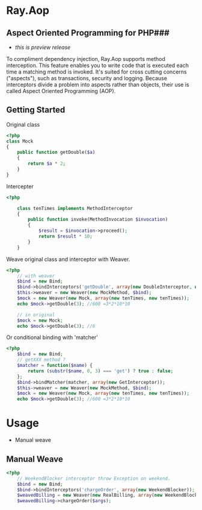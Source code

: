 # Ray.Aop
## Aspect Oriented Programming for PHP###

 * _this is preview release_

To compliment dependency injection, Ray.Aop supports method interception. This feature enables you to write code that is executed each time a matching method is invoked. It's suited for cross cutting concerns ("aspects"), such as transactions, security and logging. Because interceptors divide a problem into aspects rather than objects, their use is called Aspect Oriented Programming (AOP).

## Getting Started

Original class

```php
<?php
class Mock
{
    public function getDouble($a)
    {
        return $a * 2;
    }
}
```

Intercepter

```php
<?php

	class tenTimes implements MethodInterceptor
	{
	    public function invoke(MethodInvocation $invocation)
	    {
	        $result = $invocation->proceed();
	        return $result * 10;
	    }
	}
```

Weave original class and interceptor with Weaver.

```php
<?php
	// with weaver
    $bind = new Bind;
    $bind->bindInterceptors('getDouble', array(new DoubleInterceptor, new DoubleInterceptor));
    $this->weaver = new Weaver(new MockMethod, $bind);
	$mock = new Weaver(new Mock, array(new tenTimes, new tenTimes));
	echo $mock->getDouble(3); //600 =3*2*10*10

	// in original
	$mock = new Mock;
	echo $mock->getDouble(3); //6
```
Or conditional binding with 'matcher'

```php
<?php
    $bind = new Bind;
    // getXXX method ?
    $matcher = function($name) {
        return (substr($name, 0, 3) === 'get') ? true : false;
    };
    $bind->bindMatcher(matcher, array(new GetInterceptor));
    $this->weaver = new Weaver(new MockMethod, $bind);
	$mock = new Weaver(new Mock, array(new tenTimes, new tenTimes));
	echo $mock->getDouble(3); //600 =3*2*10*10
```

# Usage

 * Manual weave

## Manual Weave

```php
<?php
    // WeekendBlocker interceptor throw Exception on weekend.
	$bind = new Bind;
	$bind->bindInterceptors('chargeOrder', array(new WeekendBlocker));
	$weavedBilling = new Weaver(new RealBilling, array(new WeekendBlocker));
	$weavedBilling->chargeOrder($args);
```